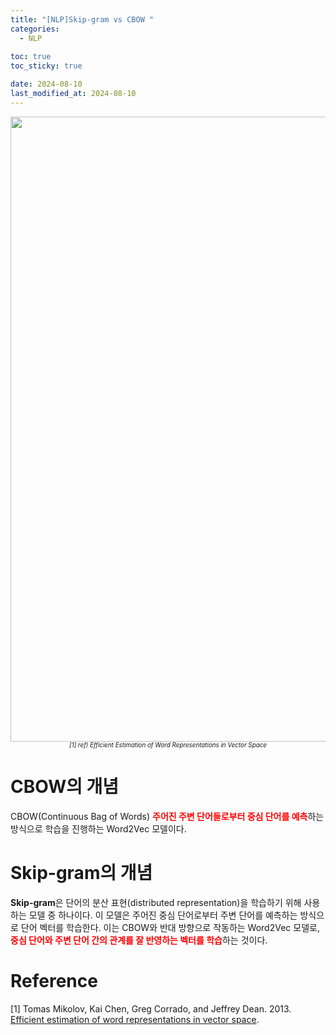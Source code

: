 ```yaml
---
title: "[NLP]Skip-gram vs CBOW "
categories: 
  - NLP
  
toc: true
toc_sticky: true

date: 2024-08-10
last_modified_at: 2024-08-10
---
```


<figure style="text-align: center; margin: auto;">
  <img width="1000" alt="1" src="https://github.com/user-attachments/assets/c6db86de-60f5-440c-a1c3-3b60c0aaf248" style="display: block; margin: auto;">
  <figcaption style="font-size:70%; text-align: center; width: 100%; margin-top: 0px;">
    <em>[1] ref) Efficient Estimation of Word Representations in Vector Space</em>
  </figcaption>
</figure>

# CBOW의 개념
CBOW(Continuous Bag of Words)  <span style="color:red">**주어진 주변 단어들로부터 중심 단어를 예측**</span>하는 방식으로 학습을 진행하는 Word2Vec 모델이다.  

# Skip-gram의 개념
**Skip-gram**은 단어의 분산 표현(distributed representation)을 학습하기 위해 사용하는 모델 중 하나이다. 이 모델은 주어진 중심 단어로부터 주변 단어를 예측하는 방식으로 단어 벡터를 학습한다. 이는 CBOW와 반대 방향으로 작동하는 Word2Vec 모델로, <span style="color:red">**중심 단어와 주변 단어 간의 관계를 잘 반영하는 벡터를 학습**</span>하는 것이다.


# Reference
\[1\] Tomas Mikolov, Kai Chen, Greg Corrado, and Jeffrey Dean. 2013. [Efficient estimation of word representations in vector space](https://arxiv.org/abs/1301.3781).
